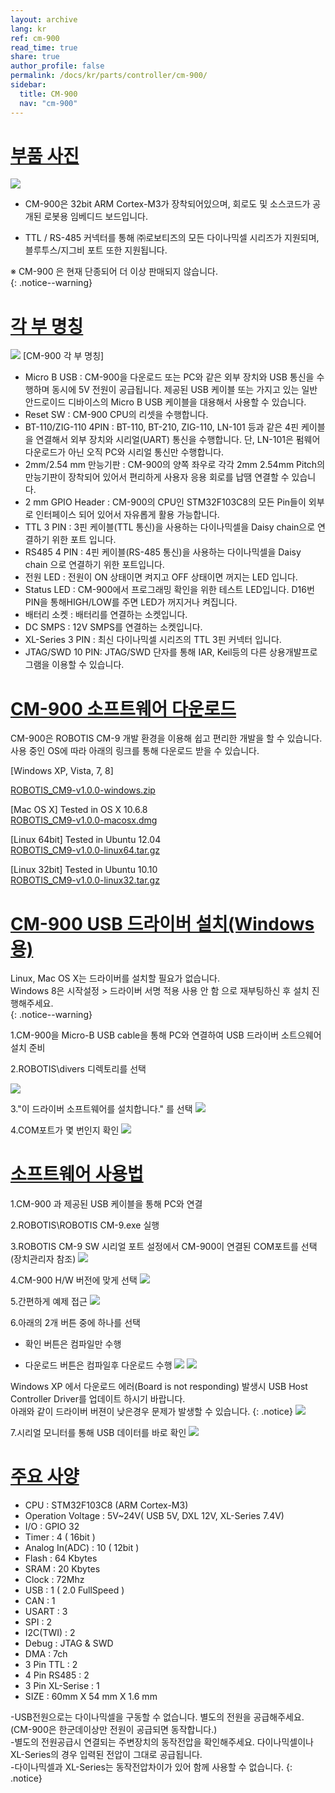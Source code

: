 ```yaml
---
layout: archive
lang: kr
ref: cm-900
read_time: true
share: true
author_profile: false
permalink: /docs/kr/parts/controller/cm-900/
sidebar:
  title: CM-900
  nav: "cm-900"
---
```


# [부품 사진](#부품-사진)

![](/assets/images/parts/controller/cm-900/cm-900_03.jpg)

- CM-900은 32bit ARM Cortex-M3가 장착되어있으며, 회로도 및 소스코드가 공개된 로봇용 임베디드 보드입니다.

- TTL / RS-485 커넥터를 통해 ㈜로보티즈의 모든 다이나믹셀 시리즈가 지원되며, 블루투스/지그비 포트 또한 지원됩니다.


※ CM-900 은 현재 단종되어 더 이상 판매되지 않습니다.  
{: .notice--warning}


# [각 부 명칭](#각-부-명칭)

![](/assets/images/parts/controller/cm-900/cm900_description.png)
 [CM-900 각 부 명칭]


- Micro B USB : CM-900을 다운로드 또는 PC와 같은 외부 장치와 USB 통신을 수행하며 동시에 5V 전원이 공급됩니다. 제공된 USB 케이블 또는 가지고 있는 일반 안드로이드 디바이스의 Micro B USB 케이블을 대용해서 사용할 수 있습니다.
- Reset SW : CM-900 CPU의 리셋을 수행합니다.
- BT-110/ZIG-110 4PIN : BT-110, BT-210, ZIG-110, LN-101 등과 같은 4핀 케이블을 연결해서 외부 장치와 시리얼(UART) 통신을 수행합니다. 단, LN-101은 펌웨어 다운로드가 아닌 오직 PC와 시리얼 통신만 수행합니다.
- 2mm/2.54 mm 만능기판 : CM-900의 양쪽 좌우로 각각 2mm 2.54mm Pitch의 만능기판이 장착되어 있어서 편리하게 사용자 응용 회로를 납땜 연결할 수 있습니다.
- 2 mm GPIO Header :  CM-900의 CPU인 STM32F103C8의 모든 Pin들이 외부로 인터페이스 되어 있어서 자유롭게 활용 가능합니다.
- TTL 3 PIN : 3핀 케이블(TTL 통신)을 사용하는 다이나믹셀을 Daisy chain으로 연결하기 위한 포트 입니다.
- RS485 4 PIN : 4핀 케이블(RS-485 통신)을 사용하는 다이나믹셀을 Daisy chain 으로 연결하기 위한 포트입니다.
- 전원 LED : 전원이 ON 상태이면 켜지고 OFF 상태이면 꺼지는 LED 입니다.
- Status LED : CM-900에서 프로그래밍 확인을 위한 테스트 LED입니다. D16번 PIN을 통해HIGH/LOW를 주면 LED가 꺼지거나 켜집니다.
- 배터리 소켓 : 배터리를 연결하는 소켓입니다.
- DC SMPS : 12V SMPS를 연결하는 소켓입니다.
- XL-Series 3 PIN : 최신 다이나믹셀 시리즈의 TTL 3핀 커넥터 입니다.
- JTAG/SWD 10 PIN: JTAG/SWD 단자를 통해 IAR, Keil등의 다른 상용개발프로그램을 이용할 수 있습니다.

# [CM-900 소프트웨어 다운로드](#cm-900-소프트웨어-다운로드)

CM-900은 ROBOTIS CM-9 개발 환경을 이용해 쉽고 편리한 개발을 할 수 있습니다. 사용 중인 OS에 따라 아래의 링크를 통해 다운로드 받을 수 있습니다.


[Windows XP, Vista, 7, 8]         

[ROBOTIS_CM9-v1.0.0-windows.zip]



[Mac OS X] Tested in OS X 10.6.8  
[ROBOTIS_CM9-v1.0.0-macosx.dmg]



[Linux 64bit] Tested in Ubuntu 12.04  
[ROBOTIS_CM9-v1.0.0-linux64.tar.gz]


[Linux 32bit] Tested in Ubuntu 10.10  
[ROBOTIS_CM9-v1.0.0-linux32.tar.gz]

# [CM-900 USB 드라이버 설치(Windows용)](#cm-900-usb-드라이버-설치)


Linux, Mac OS X는 드라이버를 설치할 필요가 없습니다.  
Windows 8은 시작설정 > 드라이버 서명 적용 사용 안 함 으로 재부팅하신 후 설치 진행해주세요.  
{: .notice--warning}

1.CM-900을 Micro-B USB cable을 통해 PC와 연결하여 USB 드라이버 소트으웨어 설치 준비


2.ROBOTIS\divers 디렉토리를 선택

![](/assets/images/parts/controller/cm-900/image11.jpg)

3."이 드라이버 소프트웨어를 설치합니다." 를 선택
![](/assets/images/parts/controller/cm-900/image2.gif)

4.COM포트가 몇 번인지 확인
![](/assets/images/parts/controller/cm-900/image3.gif)


# [소프트웨어 사용법](#소프트웨어-사용법)

1.CM-900 과 제공된 USB 케이블을 통해 PC와 연결



2.ROBOTIS\ROBOTIS CM-9.exe 실행



3.ROBOTIS CM-9 SW 시리얼 포트 설정에서 CM-900이 연결된 COM포트를 선택(장치관리자 참조)
![](/assets/images/parts/controller/cm-900/image4.gif)

4.CM-900 H/W 버전에 맞게 선택
![](/assets/images/parts/controller/cm-900/image5.gif)

5.간편하게 예제 접근
![](/assets/images/parts/controller/cm-900/image6.gif)

6.아래의 2개 버튼 중에 하나를 선택
-  확인 버튼은 컴파일만 수행

-  다운로드 버튼은 컴파일후 다운로드 수행
![](/assets/images/parts/controller/cm-900/image7.gif)
![](/assets/images/parts/controller/cm-900/image8.gif)


Windows XP 에서 다운로드 에러(Board is not responding) 발생시 USB Host Controller Driver를 업데이트 하시기 바랍니다.  
아래와 같이 드라이버 버젼이 낮은경우 문제가 발생할 수 있습니다.
{: .notice}
![](/assets/images/parts/controller/cm-900/capture1.png)


7.시리얼 모니터를 통해 USB 데이터를 바로 확인
![](/assets/images/parts/controller/cm-900/image10.gif)


# [주요 사양](#주요-사양)
- CPU : STM32F103C8 (ARM Cortex-M3)
- Operation Voltage : 5V~24V( USB 5V, DXL 12V, XL-Series 7.4V)
- I/O : GPIO 32
- Timer : 4 ( 16bit )
- Analog In(ADC) : 10 ( 12bit )
- Flash : 64 Kbytes
- SRAM : 20 Kbytes
- Clock : 72Mhz
- USB : 1 ( 2.0 FullSpeed )
- CAN : 1
- USART : 3
- SPI : 2
- I2C(TWI) : 2
- Debug : JTAG & SWD
- DMA : 7ch
- 3 Pin TTL : 2
- 4 Pin RS485 : 2
- 3 Pin XL-Serise : 1
- SIZE : 60mm X 54 mm X 1.6 mm

-USB전원으로는 다이나믹셀을 구동할 수 없습니다. 별도의 전원을 공급해주세요. (CM-900은 한군데이상만 전원이 공급되면 동작합니다.)  
-별도의 전원공급시 연결되는 주변장치의 동작전압을 확인해주세요. 다이나믹셀이나 XL-Series의 경우 입력된 전압이 그대로 공급됩니다.  
-다이나믹셀과 XL-Series는 동작전압차이가 있어 함께 사용할 수 없습니다.
{: .notice}


[ROBOTIS_CM9-v1.0.0-windows.zip]: ???
[ROBOTIS_CM9-v1.0.0-macosx.dmg]: ???
[ROBOTIS_CM9-v1.0.0-linux64.tar.gz]: ???
[ROBOTIS_CM9-v1.0.0-linux32.tar.gz]: ???
